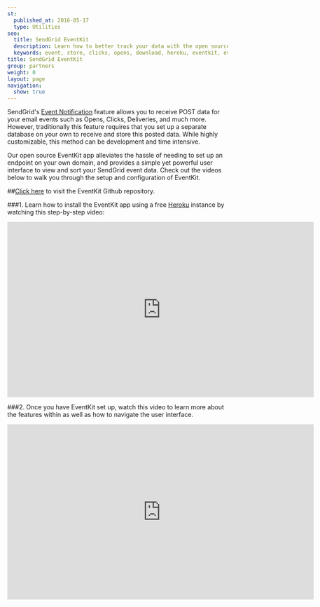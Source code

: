 ```yaml
---
st:
  published_at: 2016-05-17
  type: Utilities
seo:
  title: SendGrid EventKit
  description: Learn how to better track your data with the open source SendGrid EventKit.
  keywords: event, store, clicks, opens, download, heroku, eventkit, event, kit, database, post, activity
title: SendGrid EventKit
group: partners
weight: 0
layout: page
navigation:
  show: true
---
```


SendGrid's [Event Notification]({{root_url}}/for-developers/tracking-events/event/) feature allows you to receive POST data for your email events such as Opens, Clicks, Deliveries, and much more. However, traditionally this feature requires that you set up a separate database on your own to receive and store this posted data. While highly customizable, this method can be development and time intensive.

Our open source EventKit app alleviates the hassle of needing to set up an endpoint on your own domain, and provides a simple yet powerful user interface to view and sort your SendGrid event data. Check out the videos below to walk you through the setup and configuration of EventKit.

##[Click here](https://github.com/sendgrid/eventkit-rails) to visit the EventKit Github repository.


###1. Learn how to install the EventKit app using a free [Heroku](https://www.heroku.com/) instance by watching this step-by-step video:

<iframe src="https://player.vimeo.com/video/167121552" width="700" height="400" frameborder="0" webkitallowfullscreen mozallowfullscreen allowfullscreen></iframe>


###2. Once you have EventKit set up, watch this video to learn more about the features within as well as how to navigate the user interface.

<iframe src="https://player.vimeo.com/video/179804115" width="700" height="400" frameborder="0" webkitallowfullscreen mozallowfullscreen allowfullscreen></iframe>
